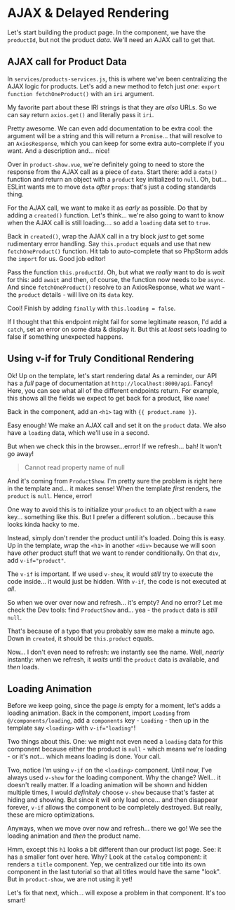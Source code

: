 # AJAX & Delayed Rendering

Let's start building the product page. In the component, we have the `productId`, but
not the product *data*. We'll need an AJAX call to get that.

## AJAX call for Product Data

In `services/products-services.js`, this is where we've been centralizing the AJAX
logic for products. Let's add a new method to fetch just *one*:
`export function fetchOneProduct()` with an `iri` argument.

My favorite part about these IRI strings is that they are *also* URLs. So we can
say return `axios.get()` and literally pass it `iri`.

Pretty awesome. We can even add documentation to be extra cool: the argument will
be a string and this will return a `Promise`... that will resolve to an
`AxiosResponse`, which you can keep for some extra auto-complete if you want.
And a description and... nice!

Over in `product-show.vue`, we're definitely going to need to store the response
from the AJAX call as a piece of `data`. Start there: add a `data()` function and
return an object with a `product` key initialized to `null`. Oh, but... ESLint
wants me to move `data` *after* `props`: that's just a coding standards thing.

For the AJAX call, we want to make it as *early* as possible. Do that by adding
a `created()` function. Let's think... we're also going to want to know when
the AJAX call is still loading.... so add a `loading` data set to `true`.

Back in `created()`, wrap the AJAX call in a try block *just* to
get some rudimentary error handling. Say `this.product` equals and use that new
`fetchOneProduct()` function. Hit tab to auto-complete that so PhpStorm adds the
`import` for us. Good job editor!

Pass the function `this.productId`. Oh, but what we *really* want to do is *wait*
for this: add `await` and then, of course, the function now needs to be `async`.
And since `fetchOneProduct()` resolve to an AxiosResponse, what *we* want - the
`product` details - will live on its `data` key.

Cool! Finish by adding `finally` with `this.loading = false`.

If I thought that this endpoint might fail for some legitimate reason, I'd add
a `catch`, set an error on some data & display it. But this at *least*
sets loading to false if something unexpected happens.

## Using v-if for Truly Conditional Rendering

Ok! Up on the template, let's start rendering data! As a reminder, our API
has a *full* page of documentation at `http://localhost:8000/api`. Fancy! Here,
you can see what all of the different endpoints return. For example, this
shows all the fields we expect to get back for a product, like `name`!

Back in the component, add an `<h1>` tag with `{{ product.name }}`.

Easy enough! We make an AJAX call and set it on the `product` data. We also
have a `loading` data, which we'll use in a second.

But when we check this in the browser...error! If we refresh... bah! It won't
go away!

> Cannot read property name of null

And it's coming from `ProductShow`. I'm pretty sure the problem is right here in
the template and... it makes sense! When the template *first* renders, the `product`
is `null`. Hence, error!

One way to avoid this is to initialize your `product` to an object with a `name`
key... something like this. But I prefer a different solution... because this looks
kinda hacky to me.

Instead, simply don't render the product until it's loaded. Doing this is easy.
Up in the template, wrap the `<h1>` in another `<div>` because we will soon have
*other* product stuff that we want to render conditionally. On that `div`, add
`v-if="product"`.

The `v-if` is important. If we used `v-show`, it would *still* try to execute the
code inside... it would just be hidden. With `v-if`, the code is not
executed at *all*.

So when we over over now and refresh... it's empty? And no error? Let me check
the Dev tools: find `ProductShow` and... yea - the `product` data is *still*
`null`.

That's because of a typo that you probably saw me make a minute ago. Down in
`created`, it should be `this.product` equals.

Now... I don't even need to refresh: we instantly see the name. Well, *nearly*
instantly: when we refresh, it *waits* until the `product` data is available,
and *then* loads.

## Loading Animation

Before we keep going, since the page *is* empty for a moment, let's adds a loading
animation. Back in the component, import `Loading` from `@/components/loading`,
add a `components` key - `Loading` - then up in the template say `<loading>` with
`v-if="loading"`!

Two things about this. One: we might not even need a `loading` data for this
component because either the product is `null` - which means we're loading - or
it's not... which means loading is done. Your call.

Two, notice I'm using `v-if` on the `<loading>` component. Until now, I've always
used `v-show` for the loading component. Why the change? Well... it doesn't
really matter. If a loading animation will be shown and hidden multiple times, I
would *definitely* choose `v-show` because that's faster at hiding and showing.
But since it will only load once... and then disappear forever, `v-if` allows the
component to be completely destroyed. But really, these are micro optimizations.

Anyways, when we move over now and refresh... there we go! We see the loading
animation and *then* the product name.

Hmm, except this `h1` looks a bit different than our product list page. See: it
has a smaller font over here. Why? Look at the `catalog` component: it renders
a `title` component. Yep, we centralized our title into its own component in the
last tutorial so that all titles would have the same "look". But in `product-show`,
we are not using it yet!

Let's fix that next, which... will expose a problem in that component. It's too
smart!
